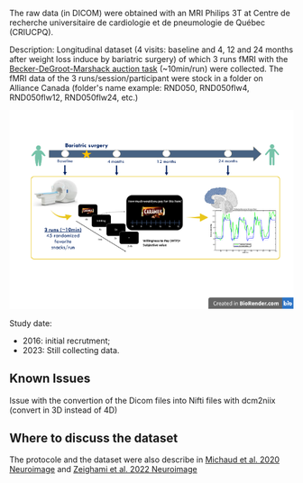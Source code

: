 The raw data (in DICOM) were obtained with an MRI Philips 3T at Centre de recherche universitaire de cardiologie et de pneumologie de Québec (CRIUCPQ).

Description: Longitudinal dataset (4 visits: baseline and 4, 12 and 24 months after weight loss induce by bariatric surgery) of which 3 runs fMRI with the [Becker-DeGroot-Marshack auction task](https://doi.org/10.1002/bs.3830090304) (~10min/run) were collected. The fMRI data of the 3 runs/session/participant were stock in a folder on Alliance Canada (folder's name example: RND050, RND050flw4, RND050flw12, RND050flw24, etc.)

![](Paradigm.png)

Study date:   
  - 2016: initial recrutment;
  - 2023: Still collecting data.

Known Issues
------------
Issue with the convertion of the Dicom files into Nifti files with dcm2niix (convert in 3D instead of 4D)


Where to discuss the dataset
----------------------------
The protocole and the dataset were also describe in [Michaud et al. 2020 Neuroimage](https://pubmed.ncbi.nlm.nih.gov/32145436/) and [Zeighami et al. 2022 Neuroimage](https://pubmed.ncbi.nlm.nih.gov/35760293/)  
